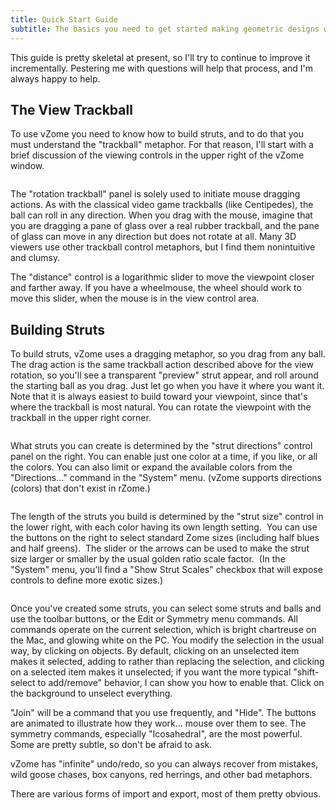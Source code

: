 ```yaml
---
title: Quick Start Guide
subtitle: The basics you need to get started making geometric designs with vZome
---
```

This guide is pretty skeletal at present, so I&#39;ll try to continue to improve it incrementally. Pestering me with questions will help that process, and I&#39;m always happy to help.

## The View Trackball

To use vZome you need to know how to build struts, and to do that you must understand the &quot;trackball&quot; metaphor. For that reason, I&#39;ll start with a brief discussion of the viewing controls in the upper right of the vZome window.

<figure style="margin: auto">
  <img alt="" src="https://www.vzome.com/home/data/uploads/viewcontrols.png" />
</figure>

The &quot;rotation trackball&quot; panel is solely used to initiate mouse dragging actions. As with the classical video game trackballs (like Centipedes), the ball can roll in any direction. When you drag with the mouse, imagine that you are dragging a pane of glass over a real rubber trackball, and the pane of glass can move in any direction but does not rotate at all. Many 3D viewers use other trackball control metaphors, but I find them nonintuitive and clumsy.

<p>
	The &quot;distance&quot; control is a logarithmic slider to move the viewpoint closer and farther away. If you have a wheelmouse, the wheel should work to move this slider, when the mouse is in the view control area.</p>
<h2>
	Building Struts</h2>
<p>
	To build struts, vZome uses a dragging metaphor, so you drag from any ball. The drag action is the same trackball action described above for the view rotation, so you&#39;ll see a transparent &quot;preview&quot; strut appear, and roll around the starting ball as you drag. Just let go when you have it where you want it. Note that it is always easiest to build toward your viewpoint, since that&#39;s where the trackball is most natural. You can rotate the viewpoint with the trackball in the upper right corner.</p>

<figure style="margin: auto">
	<img alt="" src="https://www.vzome.com/home/data/uploads/previewstrut.png" />
</figure>
<p>
	What struts you can create is determined by the &quot;strut directions&quot; control panel on the right. You can enable just one color at a time, if you like, or all the colors. You can also limit or expand the available colors from the &quot;Directions...&quot; command in the &quot;System&quot; menu. (vZome supports directions (colors) that don&#39;t exist in rZome.)</p>

<figure style="margin: auto">
	<img alt="" src="https://www.vzome.com/home/data/uploads/strutdirections.png" />
</figure>
<p>
	The length of the struts you build is determined by the &quot;strut size&quot; control in the lower right, with each color having its own length setting. &nbsp;You can use the buttons on the right to select standard Zome sizes (including half blues and half greens). &nbsp;The slider or the arrows can be used to make the strut size larger or smaller by the usual golden ratio scale factor. &nbsp;(In the &quot;System&quot; menu, you&#39;ll find a &quot;Show Strut Scales&quot; checkbox that will expose controls to define more exotic sizes.)</p>

<figure style="margin: auto">
	<img alt="" src="https://www.vzome.com/home/data/uploads/strutlength.png" />
</figure>
<p>
	Once you&#39;ve created some struts, you can select some struts and balls and use the toolbar buttons, or the Edit or Symmetry menu commands. All commands operate on the current selection, which is bright chartreuse on the Mac, and glowing white on the PC. You modify the selection in the usual way, by clicking on objects. By default, clicking on an unselected item makes it selected, adding to rather than replacing the selection, and clicking on a selected item makes it unselected; if you want the more typical &quot;shift-select to add/remove&quot; behavior, I can show you how to enable that. Click on the background to unselect everything.</p>
<p>
	&quot;Join&quot; will be a command that you use frequently, and &quot;Hide&quot;. The buttons are animated to illustrate how they work... mouse over them to see. The symmetry commands, especially &quot;Icosahedral&quot;, are the most powerful. Some are pretty subtle, so don&#39;t be afraid to ask.</p>
<p>
	vZome has &quot;infinite&quot; undo/redo, so you can always recover from mistakes, wild goose chases, box canyons, red herrings, and other bad metaphors.</p>
<p>
	There are various forms of import and export, most of them pretty obvious.</p>
